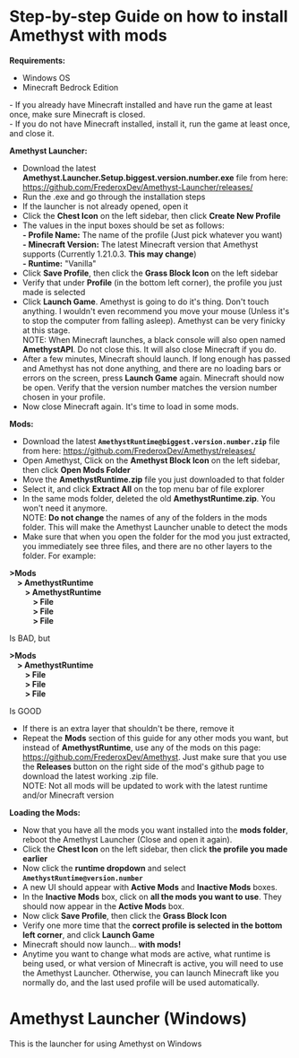 # Step-by-step Guide on how to install Amethyst with mods

**Requirements:**

- Windows OS
- Minecraft Bedrock Edition

\- If you already have Minecraft installed and have run the game at least once, make sure Minecraft is closed.  
\- If you do not have Minecraft installed, install it, run the game at least once, and close it.

**Amethyst Launcher:**

- Download the latest **Amethyst.Launcher.Setup.biggest.version.number.exe** file from here: https://github.com/FrederoxDev/Amethyst-Launcher/releases/
- Run the .exe and go through the installation steps
- If the launcher is not already opened, open it
- Click the **Chest Icon** on the left sidebar, then click **Create New Profile**
- The values in the input boxes should be set as follows:  
  **\- Profile Name:** The name of the profile (Just pick whatever you want)  
  **\- Minecraft Version:** The latest Minecraft version that Amethyst supports (Currently 1.21.0.3. **This may change**)  
  **\- Runtime:** "Vanilla"
- Click **Save Profile**, then click the **Grass Block Icon** on the left sidebar
- Verify that under **Profile** (in the bottom left corner), the profile you just made is selected
- Click **Launch Game**. Amethyst is going to do it's thing. Don't touch anything. I wouldn't even recommend you move your mouse (Unless it's to stop the computer from falling asleep). Amethyst can be very finicky at this stage.  
  NOTE: When Minecraft launches, a black console will also open named **AmethystAPI**. Do not close this. It will also close Minecraft if you do.
- After a few minutes, Minecraft should launch. If long enough has passed and Amethyst has not done anything, and there are no loading bars or errors on the screen, press **Launch Game** again. Minecraft should now be open. Verify that the version number matches the version number chosen in your profile.
- Now close Minecraft again. It's time to load in some mods.

**Mods:**

- Download the latest **`AmethystRuntime@biggest.version.number.zip`** file from here: https://github.com/FrederoxDev/Amethyst/releases/
- Open Amethyst, Click on the **Amethyst Block Icon** on the left sidebar, then click **Open Mods Folder**
- Move the **AmethystRuntime.zip** file you just downloaded to that folder
- Select it, and click **Extract All** on the top menu bar of file explorer
- In the same mods folder, deleted the old **AmethystRuntime.zip**. You won't need it anymore.  
  NOTE: **Do not change** the names of any of the folders in the mods folder. This will make the Amethyst Launcher unable to detect the mods
- Make sure that when you open the folder for the mod you just extracted, you immediately see three files, and there are no other layers to the folder. For example:

**\>Mods  
 &emsp;\> AmethystRuntime  
 &emsp;&emsp;\> AmethystRuntime  
 &emsp;&emsp;&emsp;\> File  
 &emsp;&emsp;&emsp;\> File  
 &emsp;&emsp;&emsp;\> File**

Is BAD, but

**\>Mods  
 &emsp;\> AmethystRuntime  
 &emsp;&emsp;\> File  
 &emsp;&emsp;\> File  
 &emsp;&emsp;\> File**

Is GOOD

- If there is an extra layer that shouldn't be there, remove it
- Repeat the **Mods** section of this guide for any other mods you want, but instead of **AmethystRuntime**, use any of the mods on this page: https://github.com/FrederoxDev/Amethyst. Just make sure that you use the **Releases** button on the right side of the mod's github page to download the latest working .zip file.  
  NOTE: Not all mods will be updated to work with the latest runtime and/or Minecraft version

**Loading the Mods:**

- Now that you have all the mods you want installed into the **mods folder**, reboot the Amethyst Launcher (Close and open it again).
- Click the **Chest Icon** on the left sidebar, then click **the profile you made earlier**
- Now click the **runtime dropdown** and select **`AmethystRuntime@version.number`**
- A new UI should appear with **Active Mods** and **Inactive Mods** boxes.
- In the **Inactive Mods** box, click on **all the mods you want to use**. They should now appear in the **Active Mods** box.
- Now click **Save Profile**, then click the **Grass Block Icon**
- Verify one more time that the **correct profile is selected in the bottom left corner**, and click **Launch Game**
- Minecraft should now launch... **with mods!**
- Anytime you want to change what mods are active, what runtime is being used, or what version of Minecraft is active, you will need to use the Amethyst Launcher. Otherwise, you can launch Minecraft like you normally do, and the last used profile will be used automatically.

# Amethyst Launcher (Windows)

This is the launcher for using Amethyst on Windows
